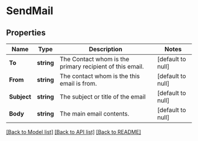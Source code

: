 # SendMail

## Properties
Name | Type | Description | Notes
------------ | ------------- | ------------- | -------------
**To** | **string** | The Contact whom is the primary recipient of this email. | [default to null]
**From** | **string** | The contact whom is the this email is from. | [default to null]
**Subject** | **string** | The subject or title of the email | [default to null]
**Body** | **string** | The main email contents. | [default to null]

[[Back to Model list]](../README.md#documentation-for-models) [[Back to API list]](../README.md#documentation-for-api-endpoints) [[Back to README]](../README.md)

